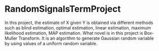# RandomSignalsTermProject
In this project, the estimate of X given Y is obtained via different methods such as blind estimation, optimal estimation, linear estimation, maximum likelihood estimation, MAP estimation. 
What novel is in this project is Box-Muller Transform. It is an algorithm to generate Gaussian random variable by using values of a uniform random variable.
